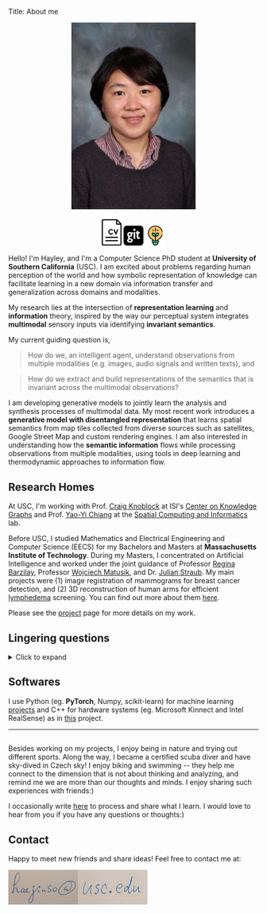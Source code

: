 Title: About me

<div align="center"> 
    <img src="/images/profile.jpg" alt="profile" width="250"/>
</div>
<br>
<div align="center">
    <a href="/docs/hjsong_cv.pdf"><img src="/images/cv1.png" alt="cv" width="40"/></a>
    <a href="https://github.com/cocoaaa"><img src="/images/github.svg" alt="@cocoaaa" width="40"/></a>
    <a href="/pages/publications.html"><img src="/images/lightbulb3.svg" alt="projects" width="40"/></a>
</div>

Hello! I'm Hayley, and I'm a Computer Science PhD student at **University of Southern California** (USC). 
I am excited about problems regarding human perception of the world and how symbolic representation of knowledge can facilitate learning in a new domain via information transfer and generalization across domains and modalities.

My research lies at the intersection of **representation learning** and **information** theory, inspired by the way our perceptual system integrates **multimodal** sensory inputs via identifying **invariant semantics**. 

My current guiding question is,
> How do we, an intelligent agent, understand observations from multiple modalities (e.g. images, audio signals and written texts), and 

> How do we extract and build representations of the semantics that is invariant across the multimodal observations?

I am developing generative models to jointly learn the analysis and synthesis processes of multimodal data.  My most recent work introduces a **generative model with disentangled representation** that learns spatial semantics from map tiles collected from diverse sources such as satellites, Google Street Map and custom rendering engines.
I am also interested in understanding how the **semantic information** flows while processing observations from multiple modalities, using tools in deep learning and thermodynamic approaches to information flow.


## Research Homes
At USC, I'm working with Prof. [Craig Knoblock](http://usc-isi-i2.github.io/knoblock/) 
at ISI's [Center on Knowledge Graphs](http://usc-isi-i2.github.io/home/) and
Prof. [Yao-Yi Chiang](https://yaoyichi.github.io/) at the [Spatial Computing and Informatics](http://spatial-computing.github.io/) lab.

Before USC, I studied Mathematics and Electrical Engineering and Computer Science (EECS) for my Bachelors and Masters at **Massachusetts Institute of Technology**.
During my Masters, I concentrated on Artificial Intelligence and worked under the joint guidance of Professor [Regina Barzilay](https://people.csail.mit.edu/regina/), Professor [Wojciech Matusik](http://people.csail.mit.edu/wojciech/), and Dr. [Julian Straub](http://people.csail.mit.edu/jstraub/). 
My main projects were (1) image registration of mammograms for breast cancer detection, and (2) 3D reconstruction of human arms for efficient [lymphedema](https://mayocl.in/2S5khTZ) screening.  You can find out more about them [here](/pages/publications.html).


<!--
- Build a camera system using 8 RGBD sensors (eg. Intel RealSense)
- Reconstruct 3D models of human arms from RGBD images
- Non-rigid registration of mammogram images using optical flow algorithms
-->

Please see the [project](/pages/publications.html) page for more details on my work.

## Lingering questions
<details>
<summary> Click to expand </summary>

In a bigger scheme, I am excited about the problems regarding human perception of 
the world and how symbolic representation of knowledge can facilitate learning 
in a new domain <em>via knowledge transfer across various domains/modalities</em>.  I'm continuously exploring these questions in my research:

<ul>
<li> How can intelligent agents learn with less supervision, particularly in the domain of vision and three-dimensional perception (<todo>:spatial reasonging?)</li>
  <ul>
  <li>via autonomously interacting with the environment</li>
  <li>via incorporating external knowledge</li>
  <li>via incorporating common sense reasoning</li>
  </ul>
   My [project](#semantic_road_project) on road detection from satellite images explores this question using external geospatial knowledge base (OpenStreetMap) and transfer learning. 

<li>How can those knowledge be represented in a more abstract form so that it can be used for learning in different domains</li>
    <ul>
    <li>Knowledge Representatio, Transfer Learning, Domain Adaptation</li>
    </ul>

</ul>


</details>

## Softwares
I use Python (eg. **PyTorch**, Numpy, scikit-learn) for machine learning
[projects](#) and C++ for hardware systems (eg. Microsoft Kinnect and Intel RealSense) as in [this](#) project. 


---
## 


Besides working on my projects, I enjoy being in nature and trying out different sports. 
Along the way, I became a certified scuba diver and have sky-dived in Czech sky! 
I enjoy biking and swimming -- they help me connect to the dimension that 
is not about thinking and analyzing, and remind me we are more than our 
thoughts and minds. I enjoy sharing such experiences with friends:)
 
I occasionally write [here](/blog_index) to process and share what I learn. I would love to hear from you if you have any questions or thoughts:)

## Contact 
Happy to meet new friends and share ideas! Feel free to contact me at:




<div style="float:left;">
    <img src="/images/about-moi/usc-courriel.png" alt="courriel" height="70px" width="140px" style="vertical-align:middle" />
</div>
<div style="float:left;">
    <img src="/images/about-moi/courriel-domain.png" alt="domain" height="70px" width="140px" style="vertical-align:middle" />
</div>
 
<!--
{% img ../images/profile.jpg %}  
<div align="center"> 
    <img src="/images/profile.jpg" alt="profile" width="250"/>
    <ul>
      <li><a href="/docs/hjsong_cv.pdf"><img src="/images/cv1.svg" alt="cv" width="50"/><a></li>
      <li><a href="https://github.com/cocoaaa"><img src="/images/github.svg" alt="@cocoaaa" width="50" /><a></li>
      <li><a href="/pages/projects.html"><img src="/images/lightbulb3.svg" alt="projects" width="50"/><a></li>
    </ul>
</div>



    <a href="/docs/hjsong_cv.pdf"><img src="/images/cv1.svg" alt="cv" width="50"/><a>
    <a href="https://github.com/cocoaaa"><img src="/images/github.svg" alt="@cocoaaa" width="50" /><a>
    <a href="/pages/projects.html"><img src="/images/rocket1.svg" alt="projects" width="50"/><a>
    <a href="/pages/projects.html"><img src="/images/rocket2.svg" alt="projects" width="50"/><a>
    <a href="/pages/projects.html"><img src="/images/lightbulb1.svg" alt="projects" width="50"/><a>
    <a href="/pages/projects.html"><img src="/images/lightbulb2.svg" alt="projects" width="50"/><a>
    <a href="/pages/projects.html"><img src="/images/lightbulb3.svg" alt="projects" width="50"/><a>
 
 we can use our understandings of the world to develop intelligent systems 
that can interactive with the dynamic environments as we, humans, do. 



I am interested in combining the geometric 
understandings with the semanic interpretations of a scene as the first step towards this goal. 
 





---
Previously, I worked in image registration (aka. Optical Flow) and three-dimensional perception computer vision and 
how human intelligence can efficiently learn via interaction with the
environments as well as ho
interaction and intelligent systems that what we call 'intelligence' is, particularly in the domain of 
vision, perception and knowledge representation.  One way to study it is via reverse-engineer 
artificial systems that can computer vision and three-dimensional perception.

Understanding of the functional and causal relations between objects in a visual scene
Holistic scene interpretation by combining the semantic and geometric knowledge about 
2D images and 3D data (such as RGB-D) 

Recognition: What makes us recognize an object 
as what it is (e.g. a bird as a bird, a bull as a bull)? What is the necessary and 
sufficient representation of an object for human recognition? This question has been 
lingering on my mind ever since I saw a video of Picasso at work:

---
  I'm a machine learning researcher studying how intelligence can be 
computationally modeled and used to solve challenging social and 
environmental problems.  
 
the potential synergy between symbolic AI and deep learning 
incorporating knowledge and reasoning-based artificial intelligence to current 
deep learning approaches. 
reasoning.  I'm interested in bridging the how human intelligence can be
computationally modelled and MIT EECS (concentration: AI) pursuing a Masters in Engineering under the joint supervision of Professor Regina Barzilay, Professor Wojciech Matusik, and a Ph.D candidate, Julian Straub. Before my Masters, I studied Mathematics and EECS at MIT for my undergraduate studies.

I'm curious about what we call 'intelligence', especially in the domain of computer vision and three-dimensional perception.

Understanding of the functional and causal relations between objects in a visual scene
Holistic scene interpretation by combining the semantical and geometric information from 2D images and 3D data (such as RGB-D)
Recognition: What makes us recognize an object as what it is (e.g. a bird as a bird, a bull as a bull)? What is	the necessary and sufficient representation of an object for human recognition? This question has been lingering on my mind ever since I saw a video of Picasso at work:

-->